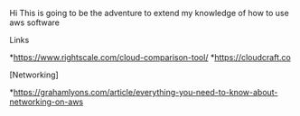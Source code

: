 Hi
This is going to be the adventure to extend my knowledge of how to use aws software

Links


*https://www.rightscale.com/cloud-comparison-tool/
*https://cloudcraft.co



[Networking]

*https://grahamlyons.com/article/everything-you-need-to-know-about-networking-on-aws


